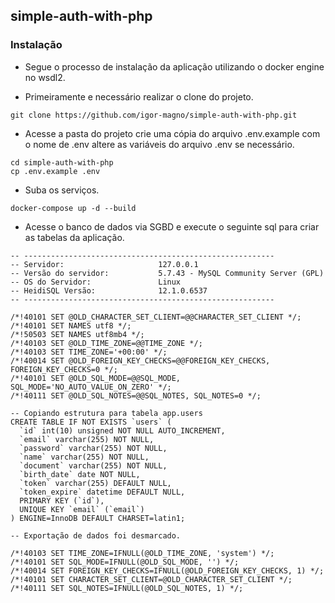 ## simple-auth-with-php

### Instalação

* Segue o processo de instalação da aplicação utilizando o docker engine no wsdl2.

* Primeiramente e necessário realizar o clone do projeto.

```
git clone https://github.com/igor-magno/simple-auth-with-php.git
```

* Acesse a pasta do projeto crie uma cópia do arquivo .env.example com o nome de .env altere as variáveis do arquivo .env se necessário.

```
cd simple-auth-with-php
cp .env.example .env
```

* Suba os serviços.

```
docker-compose up -d --build
```

* Acesse o banco de dados via SGBD e execute o seguinte sql para criar as tabelas da aplicação.

```
-- --------------------------------------------------------
-- Servidor:                     127.0.0.1
-- Versão do servidor:           5.7.43 - MySQL Community Server (GPL)
-- OS do Servidor:               Linux
-- HeidiSQL Versão:              12.1.0.6537
-- --------------------------------------------------------

/*!40101 SET @OLD_CHARACTER_SET_CLIENT=@@CHARACTER_SET_CLIENT */;
/*!40101 SET NAMES utf8 */;
/*!50503 SET NAMES utf8mb4 */;
/*!40103 SET @OLD_TIME_ZONE=@@TIME_ZONE */;
/*!40103 SET TIME_ZONE='+00:00' */;
/*!40014 SET @OLD_FOREIGN_KEY_CHECKS=@@FOREIGN_KEY_CHECKS, FOREIGN_KEY_CHECKS=0 */;
/*!40101 SET @OLD_SQL_MODE=@@SQL_MODE, SQL_MODE='NO_AUTO_VALUE_ON_ZERO' */;
/*!40111 SET @OLD_SQL_NOTES=@@SQL_NOTES, SQL_NOTES=0 */;

-- Copiando estrutura para tabela app.users
CREATE TABLE IF NOT EXISTS `users` (
  `id` int(10) unsigned NOT NULL AUTO_INCREMENT,
  `email` varchar(255) NOT NULL,
  `password` varchar(255) NOT NULL,
  `name` varchar(255) NOT NULL,
  `document` varchar(255) NOT NULL,
  `birth_date` date NOT NULL,
  `token` varchar(255) DEFAULT NULL,
  `token_expire` datetime DEFAULT NULL,
  PRIMARY KEY (`id`),
  UNIQUE KEY `email` (`email`)
) ENGINE=InnoDB DEFAULT CHARSET=latin1;

-- Exportação de dados foi desmarcado.

/*!40103 SET TIME_ZONE=IFNULL(@OLD_TIME_ZONE, 'system') */;
/*!40101 SET SQL_MODE=IFNULL(@OLD_SQL_MODE, '') */;
/*!40014 SET FOREIGN_KEY_CHECKS=IFNULL(@OLD_FOREIGN_KEY_CHECKS, 1) */;
/*!40101 SET CHARACTER_SET_CLIENT=@OLD_CHARACTER_SET_CLIENT */;
/*!40111 SET SQL_NOTES=IFNULL(@OLD_SQL_NOTES, 1) */;

```
